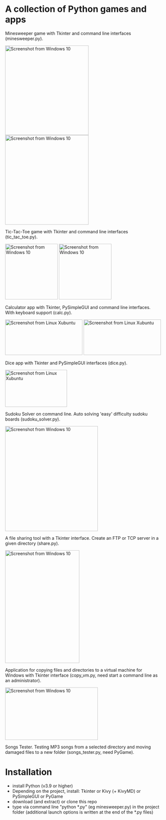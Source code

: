 # A collection of Python games and apps

Minesweeper game with Tkinter and command line interfaces (minesweeper.py).

<img alt="Screenshot from Windows 10" src="https://github.com/lestec-al/python-games-and-apps/raw/main/data/minesweeper_tk_pic.png" width="270" height="290"/>  <img alt="Screenshot from Windows 10" src="https://github.com/lestec-al/python-games-and-apps/raw/main/data/minesweeper_cl_pic1.png" width="270" height="290"/>

Tic-Tac-Toe game with Tkinter and command line interfaces (tic_tac_toe.py).

<img alt="Screenshot from Windows 10" src="https://github.com/lestec-al/python-games-and-apps/raw/main/data/tic_tac_toe_tk_pic.png" width="170" height="180"/>  <img alt="Screenshot from Windows 10" src="https://github.com/lestec-al/python-games-and-apps/raw/main/data/tic_tac_toe_cl_pic1.png" width="170" height="180"/>

Calculator app with Tkinter, PySimpleGUI and command line interfaces. With keyboard support (calc.py).

<img alt="Screenshot from Linux Xubuntu" src="https://github.com/lestec-al/python-games-and-apps/raw/main/data/calc_tk_pic.png" width="250" height="115"/>  <img alt="Screenshot from Linux Xubuntu" src="https://github.com/lestec-al/python-games-and-apps/raw/main/data/calc_cl_pic1.png" width="250" height="115"/>

Dice app with Tkinter and PySimpleGUI interfaces (dice.py).

<img alt="Screenshot from Linux Xubuntu" src="https://github.com/lestec-al/python-games-and-apps/raw/main/data/dice_pic.png" width="200" height="120"/>

Sudoku Solver on command line. Auto solving 'easy' difficulty sudoku boards (sudoku_solver.py).

<img alt="Screenshot from Windows 10" src="https://github.com/lestec-al/python-games-and-apps/raw/main/data/sudoku_solver_pic.png" width="300" height="340"/>

A file sharing tool with a Tkinter interface. Create an FTP or TCP server in a given directory (share.py).

<img alt="Screenshot from Windows 10" src="https://github.com/lestec-al/python-games-and-apps/raw/main/data/share_tk_pic.png" width="240" height="365"/>

Application for copying files and directories to a virtual machine for Windows with Tkinter interface (copy_vm.py, need start a command line as an administrator).

<img alt="Screenshot from Windows 10" src="https://github.com/lestec-al/python-games-and-apps/raw/main/data/copy_vm_pic.png" width="300" height="170"/>

Songs Tester. Testing MP3 songs from a selected directory and moving damaged files to a new folder (songs_tester.py, need PyGame).


# Installation

- install Python (v3.9 or higher)
- Depending on the project, install: Tkinter or Kivy (+ KivyMD) or PySimpleGUI or PyGame
- download (and extract) or clone this repo
- type via command line "python *.py" (eg minesweeper.py) in the project folder (additional launch options is written at the end of the *.py files)